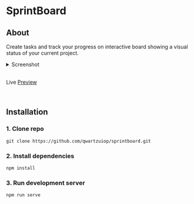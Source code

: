 # SprintBoard

## About
Create tasks and track your progress on interactive board showing a visual status of your current project.

<details>
    <summary>Screenshot</summary>

![Image Preview](https://pavelgolyshev.dev/img/sprintboard.png)

</details>

<br>

Live [Preview](https://pavelgolyshev.dev/sprintboard/)

<br>

## Installation

### 1. Clone repo
```
git clone https://github.com/qwartzuiop/sprintboard.git
```

### 2. Install dependencies
```
npm install
```

### 3. Run development server
```
npm run serve
```